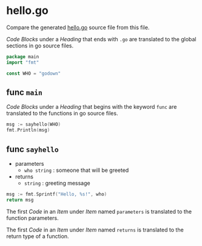 # hello.go

Compare the generated [hello.go](./hello.go) source file from this file.

_Code Blocks_ under a _Heading_ that ends with `.go` are translated to the global sections in go source files.

```go
package main
import "fmt"
```

```go
const WHO = "godown"
```

## func `main`

_Code Blocks_ under a _Heading_ that begins with the keyword `func` are translated to the functions in go source files.

```go
msg := sayhello(WHO)
fmt.Println(msg)
```

## func `sayhello`

- parameters
  - `who string` : someone that will be greeted
- returns
  - `string` : greeting message

```go
msg := fmt.Sprintf("Hello, %s!", who)
return msg
```

The first _Code_ in an _Item_ under _Item_ named `parameters` is translated to the function parameters.

The first _Code_ in an _Item_ under _Item_ named `returns` is translated to the return type of a function.
